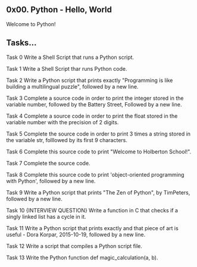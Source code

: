 0x00. Python - Hello, World
---------------------------------


Welcome to Python!


Tasks...
---------------------------------

Task 0
Write a Shell Script that runs a Python script.

Task 1
Write a Shell Script thar runs Python code.

Task 2
Write a Python script that prints exactly "Programming is like building a multilingual puzzle", followed by a new line.

Task 3
Complete a source code in order to print the integer stored in the variable number, followed by the Battery Street, Followed by a new line.

Task 4
Complete a source code in order to print the float stored in the variable number with the precision of 2 digits.

Task 5
Complete the source code in order to print 3 times a string stored in the variable str, folllowed by its first 9 characters.

Task 6
Complete this source code to print "Welcome to Holberton School!".

Task 7
Complete the source code.

Task 8
Complete this source code to print 'object-oriented programming with Python', followed by a new line.

Task 9
Write a Python script that prints "The Zen of Python", by TimPeters, followed by a new line.

Task 10 {INTERVIEW QUESTION}
Write a function in C that checks if a singly linked list has a cycle in it.

Task 11
Write a Python script that prints exactly and that piece of art is useful - Dora Korpar, 2015-10-19, followed by a new line.

Task 12
Write a script that compiles a Python script file.

Task 13
Write the Python function def magic_calculation(a, b).
